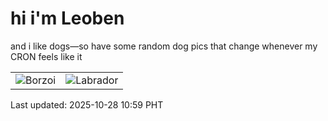 # hi i'm Leoben

and i like dogs—so have some random dog pics that change whenever my CRON feels like it

|  |  |
|--------|----------|
| ![Borzoi](https://random-dog-vercel.vercel.app/api/random-borzoi?v=1761620385) | ![Labrador](https://random-dog-vercel.vercel.app/api/random-labrador?v=1761620385) |

Last updated: 2025-10-28 10:59 PHT
